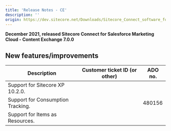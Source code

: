 ```yaml
---
title: 'Release Notes - CE'
description: ''
origin: https://dev.sitecore.net/Downloads/Sitecore_Connect_software_for_Salesforce_Marketing_Cloud/1x/Sitecore_Connect_software_for_Salesforce_Marketing_Cloud_70/Release_Notes__CE
---
```


**December 2021, released Sitecore Connect for Salesforce Marketing Cloud - Content Exchange 7.0.0**

## New features/improvements

| Description                       | Customer ticket ID (or other) | ADO no. |
| --------------------------------- | ----------------------------- | ------- |
| Support for Sitecore XP 10.2.0.   |                               |         |
| Support for Consumption Tracking. |                               | 480156  |
| Support for Items as Resources.   |                               |         |
